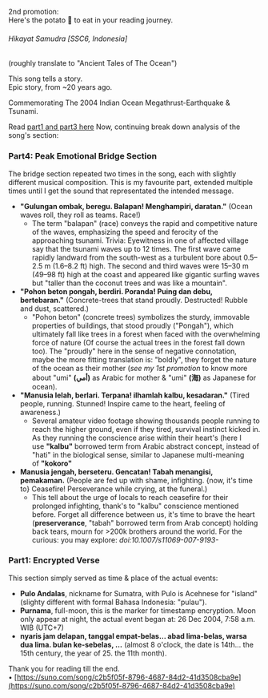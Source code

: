 2nd promotion:  
Here's the potato 🍠 to eat in your reading journey.
###### Hikayat Samudra [SSC6, Indonesia] 
(roughly translate to "Ancient Tales of The Ocean")

This song tells a story.  
Epic story, from ~20 years ago.

Commemorating The 2004 Indian Ocean Megathrust-Earthquake & Tsunami.

Read [part1 and part3 here](./hikayat_samudra_promo1.md)
Now, continuing break down analysis of the song's section: 
### Part4: Peak Emotional Bridge Section

The bridge section repeated two times in the song, each with slightly different musical composition. This is my favourite part, extended multiple times until I get the sound that representated the intended message.

- **"Gulungan ombak, beregu. Balapan! Menghampiri, daratan."** (Ocean waves roll, they roll as teams. Race!)
    - The term "balapan" (race) conveys the rapid and competitive nature of the waves, emphasizing the speed and ferocity of the approaching tsunami. Trivia: Eyewitness in one of affected village say that the tsunami waves up to 12 times. The first wave came rapidly landward from the south-west as a turbulent bore about 0.5–2.5 m (1.6–8.2 ft) high. The second and third waves were 15–30 m (49–98 ft) high at the coast and appeared like gigantic surfing waves but "taller than the coconut trees and was like a mountain".
- **"Pohon beton pongah, berdiri. Poranda! Puing dan debu, bertebaran."** (Concrete-trees that stand proudly. Destructed! Rubble and dust, scattered.)
    - "Pohon beton" (concrete trees) symbolizes the sturdy, immovable properties of buildings, that stood proudly ("Pongah"), which ultimately fall like trees in a forest when faced with the overwhelming force of nature (Of course the actual trees in the forest fall down too). The "proudly" here in the sense of negative connotation, maybe the more fitting translation is: "boldly", they forget the nature of the ocean as their mother (_see my 1st promotion_ to know more about "umi" **(أمي)** as Arabic for mother & "umi" **(海)** as Japanese for ocean).
- **"Manusia lelah, berlari. Terpana! ilhamlah kalbu, kesadaran."** (Tired people, running. Stunned! Inspire came to the heart, feeling of awareness.)
    - Several amateur video footage showing thousands people running to reach the higher ground, even if they tired, survival instinct kicked in. As they running the conscience arise within their heart's (here I use **"kalbu"** borrowed term from Arabic abstract concept, instead of "hati" in the biological sense, similar to Japanese multi-meaning of **"kokoro"**
- **Manusia jengah, berseteru. Gencatan! Tabah menangisi, pemakaman.** (People are fed up with shame, infighting. {now, it's time to} Ceasefire! Perseverance while crying, at the funeral.)
    - This tell about the urge of locals to reach ceasefire for their prolonged infighting, thank's to "kalbu" conscience mentioned before. Forget all difference between us, it's time to brave the heart (**preserverance**, "tabah" borrowed term from Arab concept) holding back tears, mourn for >200k brothers around the world. For the curious: you may explore: _doi:10.1007/s11069-007-9193-_

### Part1: Encrypted Verse 
This section simply served as time & place of the actual events:
- **Pulo Andalas**, nickname for Sumatra, with Pulo is Acehnese for "island" (slighty different with formal Bahasa Indonesia: "pulau"). 
- **Purnama**, full-moon, this is the marker for timestamp encryption. Moon only appear at night, the actual event began at: 26 Dec 2004, 7:58 a.m. WIB (UTC+7)
- **nyaris jam delapan, tanggal empat-belas… abad lima-belas, warsa dua lima. bulan ke-sebelas, …** (almost 8 o'clock, the date is 14th… the 15th century, the year of 25.  the 11th month). 

Thank you for reading till the end.  
• [https://suno.com/song/c2b5f05f-8796-4687-84d2-41d3508cba9e](https://suno.com/song/c2b5f05f-8796-4687-84d2-41d3508cba9e)
